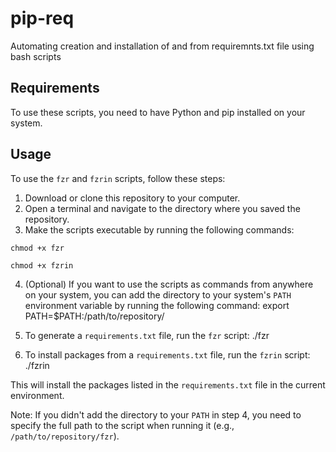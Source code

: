 # pip-req
Automating  creation and installation of and from requiremnts.txt file using bash scripts


## Requirements

To use these scripts, you need to have Python and pip installed on your system.

## Usage

To use the `fzr` and `fzrin` scripts, follow these steps:

1. Download or clone this repository to your computer.
2. Open a terminal and navigate to the directory where you saved the repository.
3. Make the scripts executable by running the following commands:
```
chmod +x fzr
```
```
chmod +x fzrin
```
4. (Optional) If you want to use the scripts as commands from anywhere on your system, you can add the directory to your system's `PATH` environment variable by running the following command:
export PATH=$PATH:/path/to/repository/

5. To generate a `requirements.txt` file, run the `fzr` script:
./fzr


6. To install packages from a `requirements.txt` file, run the `fzrin` script:
./fzrin

This will install the packages listed in the `requirements.txt` file in the current environment.

Note: If you didn't add the directory to your `PATH` in step 4, you need to specify the full path to the script when running it (e.g., `/path/to/repository/fzr`).


